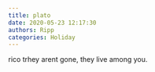 ```yaml
---
title: plato
date: 2020-05-23 12:17:30
authors: Ripp
categories: Holiday
---
```


 rico trhey arent gone, they live among you.